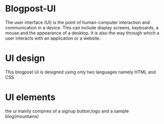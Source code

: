# Blogpost-UI
The user interface (UI) is the point of human-computer interaction and communication in a device. This can include display screens, keyboards, a mouse and the appearance of a desktop. It is also the way through which a user interacts with an application or a website.
# UI design
This blogpost UI is designed using only two languages namely HTML and CSS
# UI elements 
the ui mainly compires of a signup button,logo and a sample blog(mountains)
